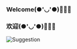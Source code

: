 ### Welcome(●'◡'●)🌹🌹🌹
### 欢迎(●'◡'●)🌹🌹🌹
![Suggestion](https://github.com/suxf/suxf/assets/7997747/dd7d5cfd-8692-4e9e-b044-b5dce6c1b78a)

<!--
**suxf/suxf** is a ✨ _special_ ✨ repository because its `README.md` (this file) appears on your GitHub profile.

Here are some ideas to get you started:

- 🔭 I’m currently working on ...
- 🌱 I’m currently learning ...
- 👯 I’m looking to collaborate on ...
- 🤔 I’m looking for help with ...
- 💬 Ask me about ...
- 📫 How to reach me: ...
- 😄 Pronouns: ...
- ⚡ Fun fact: ...
-->
